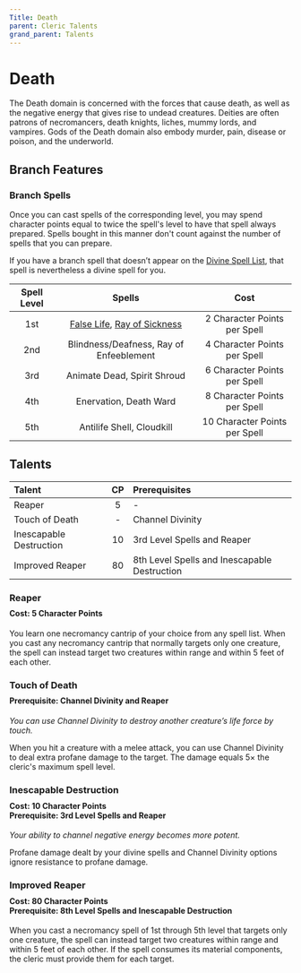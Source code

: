 ```yaml
---
Title: Death
parent: Cleric Talents
grand_parent: Talents
---
```

 
# Death
The Death domain is concerned with the forces that cause death, as well as the negative energy that gives rise to undead creatures. Deities are often patrons of necromancers, death knights, liches, mummy lords, and vampires. Gods of the Death domain also embody murder, pain, disease or poison, and the underworld.

## Branch Features
 
### Branch Spells
Once you can cast spells of the corresponding level, you may spend character points equal to twice the spell's level to have that spell always prepared. Spells bought in this manner don't count against the number of spells that you can prepare.
 
If you have a branch spell that doesn’t appear on the [Divine Spell List](https://stormchaserroleplaying.com/stormchaserRPG/Spells/Lists/Divine/), that spell is nevertheless a divine spell for you.
 
| Spell Level | Spells | Cost |
|:-----------:|:------:|:----:|
| 1st | [False Life](https://stormchaserroleplaying.com/stormchaserRPG/Spells/1/Necromancy/#false-life), [Ray of Sickness](https://stormchaserroleplaying.com/stormchaserRPG/Spells/1/Necromancy/#ray-of-sickness) | 2 Character Points per Spell |
| 2nd | Blindness/Deafness, Ray of Enfeeblement | 4 Character Points per Spell |
| 3rd | Animate Dead, Spirit Shroud | 6 Character Points per Spell |
| 4th | Enervation, Death Ward | 8 Character Points per Spell |
| 5th | Antilife Shell, Cloudkill | 10 Character Points per Spell |

## Talents
 
| Talent | CP | Prerequisites |
|:-------|:--:|:--------------|
| Reaper                  | 5  | - |  
| Touch of Death          | -  | Channel Divinity |  
| Inescapable Destruction | 10 | 3rd Level Spells and Reaper  |  
| Improved Reaper         | 80 | 8th Level Spells and Inescapable Destruction |  

### Reaper
 
<div style="margin-top:-10px;"></div>
 
#### **Cost:** 5 Character Points
You learn one necromancy cantrip of your choice from any spell list. When you cast any necromancy cantrip that normally targets only one creature, the spell can instead target two creatures within range and within 5 feet of each other.

### Touch of Death

<div style="margin-top:-10px;"></div>
 
#### **Prerequisite:** Channel Divinity and Reaper
*You can use Channel Divinity to destroy another creature’s life force by touch.*

When you hit a creature with a melee attack, you can use Channel Divinity to deal extra profane damage to the target. The damage equals 5× the cleric's maximum spell level.

### Inescapable Destruction
 
<div style="margin-top:-10px;"></div>
 
#### **Cost:** 10 Character Points<br>**Prerequisite:** 3rd Level Spells and Reaper
*Your ability to channel negative energy becomes more potent.* 

Profane damage dealt by your divine spells and Channel Divinity options ignore resistance to profane damage.

### Improved Reaper
 
<div style="margin-top:-10px;"></div>
 
#### **Cost:** 80 Character Points<br>**Prerequisite:** 8th Level Spells and Inescapable Destruction
When you cast a necromancy spell of 1st through 5th level that targets only one creature, the spell can instead target two creatures within range and within 5 feet of each other. If the spell consumes its material components, the cleric must provide them for each target.
